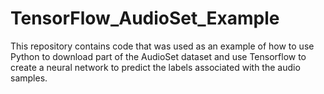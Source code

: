 # TensorFlow_AudioSet_Example
This repository contains code that was used as an example of how to use Python to download part of the AudioSet dataset and use Tensorflow to create a neural network to predict the labels associated with the audio samples.
